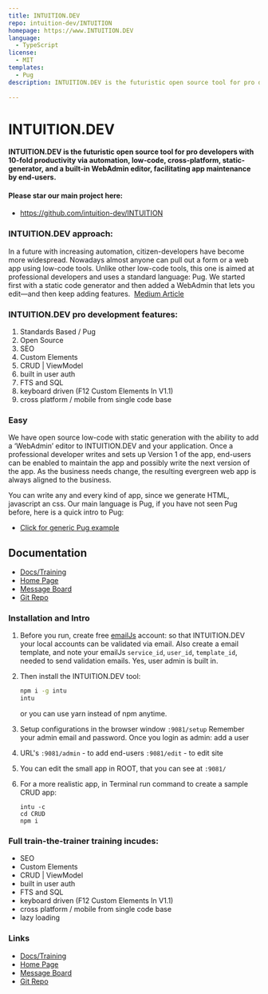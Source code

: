 ```yaml
---
title: INTUITION.DEV
repo: intuition-dev/INTUITION
homepage: https://www.INTUITION.DEV
language:
  - TypeScript
license:
  - MIT
templates:
  - Pug
description: INTUITION.DEV is the futuristic open source tool for pro developers w/ 10 fold productivity; via automation, low-code, cross-platform, static-generator, and a built-in WebAdmin editor - facilitating app maintenance by end-users.
 
---
```


# INTUITION.DEV


#### INTUITION.DEV is the futuristic open source tool for pro developers with 10-fold productivity via automation, low-code, cross-platform, static-generator, and a built-in WebAdmin editor, facilitating app maintenance by end-users.

#### Please star our main project here:
- https://github.com/intuition-dev/INTUITION

### INTUITION.DEV approach:

In a future with increasing automation, citizen-developers have become more widespread. Nowadays almost anyone can pull out a form or a web app using low-code tools. Unlike other low-code tools, this one is aimed at professional developers and uses a standard language: Pug. We started first with a static code generator and then added a WebAdmin that lets you edit—and then keep adding features. 
[Medium Article](https://medium.com/@uptimevic/how-software-developers-can-survive-the-coming-tech-crash-796dd8dc5a7e) 

### INTUITION.DEV pro development features:

1. Standards Based / Pug
1. Open Source
1. SEO
2. Custom Elements
2. CRUD | ViewModel
2. built in user auth
2. FTS and SQL
2. keyboard driven (F12 Custom Elements In V1.1)
2. cross platform / mobile from single code base


### Easy

We have open source low-code with static generation with the ability to add a ‘WebAdmin’ editor to INTUITION.DEV and your application. Once a professional developer writes and sets up Version 1 of the app, end-users can be enabled to maintain the app and possibly write the next version of the app. As the business needs change, the resulting evergreen web app is always aligned to the business.

You can write any and every kind of app, since we generate HTML, javascript an css. Our main language is Pug, if you have not seen Pug before, here is a quick intro to Pug:
- [Click for generic Pug example](http://pug.mbake.org)

## Documentation

- [Docs/Training](http://docs.mbake.org)
- [Home Page](https://www.INTUITION.DEV)
- [Message Board ](http://forum.mbake.org)
- [Git Repo](http://git.mbake.org)


### Installation and Intro

1. Before you run, create free [emailJs](https://www.emailjs.com) account: so that INTUITION.DEV your local accounts can be validated via email. Also create a email template, and note your emailJs `service_id`, `user_id`,  `template_id`, needed to send validation emails. Yes, user admin is built in.

2. Then install the INTUITION.DEV tool:
    ```bash
    npm i -g intu
    intu
    ```
    or you can use yarn instead of npm anytime.

3. Setup configurations in the browser window `:9081/setup`
   Remember your admin email and password.
   Once you login as admin: add a user

4. URL's
   `:9081/admin` - to add end-users
   `:9081/edit` - to edit site

5. You can edit the small app in ROOT, that you can see at `:9081/`

6. For a more realistic app, in Terminal run command to create a sample CRUD app: 
    ```
    intu -c
    cd CRUD
    npm i
    ```

### Full train-the-trainer training incudes:
- SEO
- Custom Elements
- CRUD | ViewModel
- built in user auth
- FTS and SQL
- keyboard driven (F12 Custom Elements In V1.1)
- cross platform / mobile from single code base
- lazy loading


### Links

- [Docs/Training](http://docs.mbake.org)
- [Home Page](https://www.INTUITION.DEV)
- [Message Board ](http://forum.mbake.org)
- [Git Repo](http://git.mbake.org)
